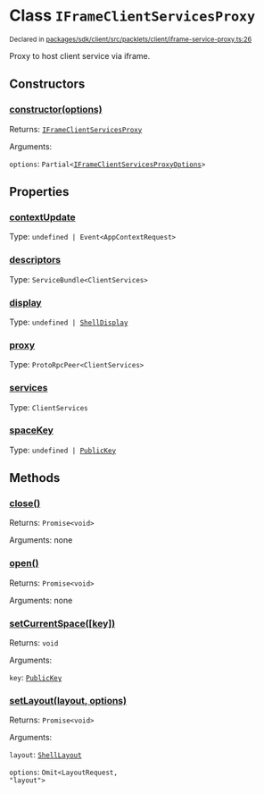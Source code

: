 # Class `IFrameClientServicesProxy`
<sub>Declared in [packages/sdk/client/src/packlets/client/iframe-service-proxy.ts:26](https://github.com/dxos/dxos/blob/main/packages/sdk/client/src/packlets/client/iframe-service-proxy.ts#L26)</sub>


Proxy to host client service via iframe.

## Constructors
### [constructor(options)](https://github.com/dxos/dxos/blob/main/packages/sdk/client/src/packlets/client/iframe-service-proxy.ts#L32)


Returns: <code>[IFrameClientServicesProxy](/api/@dxos/client/classes/IFrameClientServicesProxy)</code>

Arguments: 

`options`: <code>Partial&lt;[IFrameClientServicesProxyOptions](/api/@dxos/client/types/IFrameClientServicesProxyOptions)&gt;</code>

## Properties
### [contextUpdate](https://github.com/dxos/dxos/blob/main/packages/sdk/client/src/packlets/client/iframe-service-proxy.ts#L63)
Type: <code>undefined | Event&lt;AppContextRequest&gt;</code>
### [descriptors](https://github.com/dxos/dxos/blob/main/packages/sdk/client/src/packlets/client/iframe-service-proxy.ts#L47)
Type: <code>ServiceBundle&lt;ClientServices&gt;</code>
### [display](https://github.com/dxos/dxos/blob/main/packages/sdk/client/src/packlets/client/iframe-service-proxy.ts#L55)
Type: <code>undefined | [ShellDisplay](/api/@dxos/client/enums#ShellDisplay)</code>
### [proxy](https://github.com/dxos/dxos/blob/main/packages/sdk/client/src/packlets/client/iframe-service-proxy.ts#L43)
Type: <code>ProtoRpcPeer&lt;ClientServices&gt;</code>
### [services](https://github.com/dxos/dxos/blob/main/packages/sdk/client/src/packlets/client/iframe-service-proxy.ts#L51)
Type: <code>ClientServices</code>
### [spaceKey](https://github.com/dxos/dxos/blob/main/packages/sdk/client/src/packlets/client/iframe-service-proxy.ts#L59)
Type: <code>undefined | [PublicKey](/api/@dxos/client/classes/PublicKey)</code>

## Methods
### [close()](https://github.com/dxos/dxos/blob/main/packages/sdk/client/src/packlets/client/iframe-service-proxy.ts#L125)


Returns: <code>Promise&lt;void&gt;</code>

Arguments: none
### [open()](https://github.com/dxos/dxos/blob/main/packages/sdk/client/src/packlets/client/iframe-service-proxy.ts#L75)


Returns: <code>Promise&lt;void&gt;</code>

Arguments: none
### [setCurrentSpace(\[key\])](https://github.com/dxos/dxos/blob/main/packages/sdk/client/src/packlets/client/iframe-service-proxy.ts#L71)


Returns: <code>void</code>

Arguments: 

`key`: <code>[PublicKey](/api/@dxos/client/classes/PublicKey)</code>
### [setLayout(layout, options)](https://github.com/dxos/dxos/blob/main/packages/sdk/client/src/packlets/client/iframe-service-proxy.ts#L67)


Returns: <code>Promise&lt;void&gt;</code>

Arguments: 

`layout`: <code>[ShellLayout](/api/@dxos/client/enums#ShellLayout)</code>

`options`: <code>Omit&lt;LayoutRequest, "layout"&gt;</code>